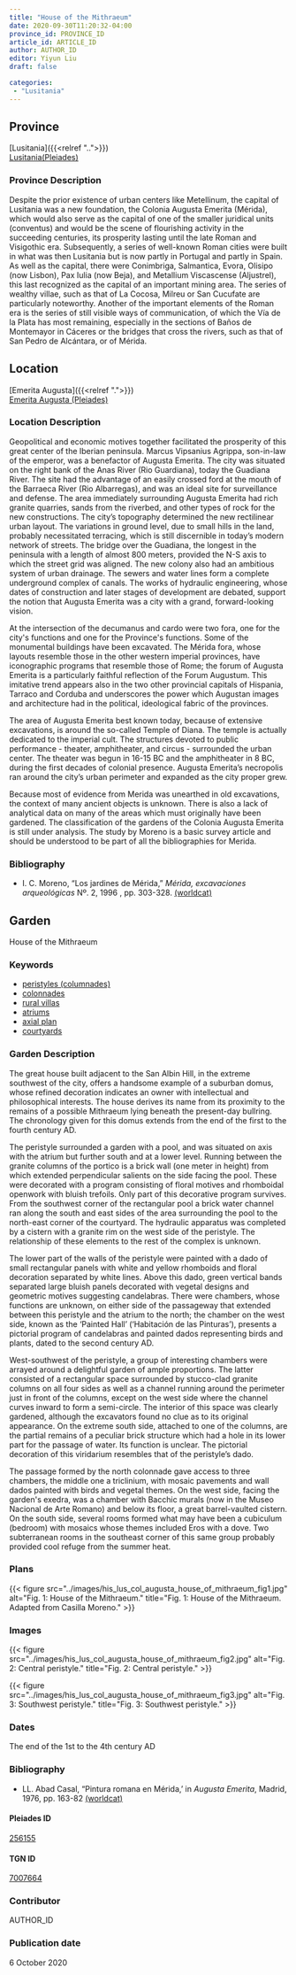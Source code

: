 ```yaml
---
title: "House of the Mithraeum"
date: 2020-09-30T11:20:32-04:00
province_id: PROVINCE_ID
article_id: ARTICLE_ID
author: AUTHOR_ID
editor: Yiyun Liu
draft: false

categories:
 - "Lusitania"
---
```


## Province

[Lusitania]({{<relref "..">}})  
[Lusitania(Pleiades)](https://pleiades.stoa.org/places/1101)

### Province Description
Despite the prior existence of urban centers like Metellinum, the capital of Lusitania was a new foundation, the Colonia Augusta Emerita (Mérida), which would also serve as the capital of one of the smaller juridical units (conventus) and would be the scene of flourishing activity in the succeeding centuries, its prosperity lasting until the late Roman and Visigothic era.  Subsequently, a series of well-known Roman cities were built in what was then Lusitania but is now partly in Portugal and partly in Spain. As well as the capital, there were Conimbriga, Salmantica, Evora, Olisipo (now Lisbon), Pax Iulia (now Beja), and Metallium Viscascense (Aljustrel), this last recognized as the capital of an important mining area. The series of wealthy villae, such as that of La Cocosa, Milreu or San Cucufate are particularly noteworthy.  Another of the important elements of the Roman era is the series of still visible ways of communication, of which the Vía de la Plata has most remaining, especially in the sections of Baños de Montemayor in Cáceres or the bridges that cross the rivers, such as that of San Pedro de Alcántara, or of Mérida.


## Location

[Emerita Augusta]({{<relref ".">}}) \
[Emerita Augusta (Pleiades)](https://pleiades.stoa.org/places/256155)

### Location Description
Geopolitical and economic motives together facilitated the prosperity of this great center of the Iberian peninsula. Marcus Vipsanius Agrippa, son-in-law of the emperor, was a benefactor of Augusta Emerita. The city was situated on the right bank of the Anas River (Rio Guardiana), today the Guadiana River. The site had the advantage of an easily crossed ford at the mouth of the Barraeca River (Rio Albarregas), and was an ideal site for surveillance and defense.  The area immediately surrounding Augusta Emerita had rich granite quarries, sands from the riverbed, and other types of rock for the new constructions.  The city’s topography determined the new rectilinear urban layout.  The variations in ground level, due to small hills in the land, probably necessitated terracing, which is still discernible in today’s modern network of streets. The bridge over the Guadiana, the longest in the peninsula with a length of almost 800 meters, provided the N-S axis to which the street grid was aligned. The new colony also had an ambitious system of urban drainage. The sewers and water lines form a complete underground complex of canals. The works of hydraulic engineering, whose dates of construction and later stages of development are debated, support the notion that Augusta Emerita was a city with a grand, forward-looking vision.

At the intersection of the decumanus and cardo were two fora, one for the city's functions and one for the Province's functions. Some of the monumental buildings have been excavated. The Mérida fora, whose layouts resemble those in the other western imperial provinces, have iconographic programs that resemble those of Rome; the forum of Augusta Emerita is a particularly faithful reflection of the Forum Augustum. This imitative trend appears also in the two other provincial capitals of Hispania, Tarraco and Corduba and underscores the power which Augustan images and architecture had in the political, ideological fabric of the provinces.

The area of Augusta Emerita best known today, because of extensive excavations, is around the so-called Temple of Diana. The temple is actually dedicated to the imperial cult. The structures devoted to public performance - theater, amphitheater, and circus - surrounded the urban center. The theater was begun in 16-15 BC and the amphitheater in 8 BC, during the first decades of colonial presence. Augusta Emerita’s necropolis ran around the city’s urban perimeter and expanded as the city proper grew.

Because most of evidence from Merida was unearthed in old excavations, the context of many ancient objects is unknown. There is also a lack of analytical data on many of the areas which must originally have been gardened. The classification of the gardens of the Colonia Augusta Emerita is still under analysis. The study by Moreno is a basic survey article and should be understood to be part of all the bibliographies for Merida.


### Bibliography
- I. C. Moreno, “Los jardines de Mérida,” *Mérida, excavaciones arqueológicas* Nº. 2, 1996 , pp. 303-328. [(worldcat)](http://www.worldcat.org/oclc/225047612)

<!--### Location Description-->

<!-- LEAVE THIS BLANK FOR NOW -->

<!--## Sublocation-->

<!--
[AREA WITHIN LOCATION, LIKE “PALATINE HILL”](GEOREFERENCE LINK)
A sublocation is any area larger than an individual garden, but located within a location. I would always try to include a link to a controlled vocabulary here if possible. This ID may well be different from the Garden ID, e.g., Pompeii versus a Garden in one of the houses which has its own Pleiades ID.
-->

<!--### Sublocation Description-->

<!-- DESCRIPTION -->

## Garden

House of the Mithraeum

### Keywords

- [peristyles (columnades)](http://vocab.getty.edu/page/aat/300004029)
- [colonnades](http://vocab.getty.edu/page/aat/300002613)
- [rural villas](#)
- [atriums](http://vocab.getty.edu/page/aat/300004097)
- [axial plan](http://vocab.getty.edu/page/aat/300121971)
- [courtyards](http://vocab.getty.edu/page/aat/300004095)

### Garden Description

The great house built adjacent to the San Albin Hill, in the extreme southwest of the city, offers a handsome example of a suburban domus, whose refined decoration indicates an owner with intellectual and philosophical interests. The house derives its name from its proximity to the remains of a possible Mithraeum lying beneath the present-day bullring. The chronology given for this domus extends from the end of the first to the fourth century AD.

The peristyle surrounded a garden with a pool, and was situated on axis with the atrium but further south and at a lower level. Running between the granite columns of the portico is a brick wall (one meter in height) from which extended perpendicular salients on the side facing the pool. These were decorated with a program consisting of floral motives and rhomboidal openwork with bluish trefoils. Only part of this decorative program survives. From the southwest corner of the rectangular pool a brick water channel ran along the south and east sides of the area surrounding the pool to the north-east corner of the courtyard. The hydraulic apparatus was completed by a cistern with a granite rim on the west side of the peristyle. The relationship of these elements to the rest of the complex is unknown.

The lower part of the walls of the peristyle were painted with a dado of small rectangular panels with white and yellow rhomboids and floral decoration separated by white lines. Above this dado, green vertical bands separated large bluish panels decorated with vegetal designs and geometric motives suggesting candelabras. There were chambers, whose functions are unknown, on either side of the passageway that extended between this peristyle and the atrium to the north; the chamber on the west side, known as the ‘Painted Hall’ (‘Habitación de las Pinturas’), presents a pictorial program of candelabras and painted dados representing birds and plants, dated to the second century AD.

West-southwest of the peristyle, a group of interesting chambers were arrayed around a delightful garden of ample proportions. The latter consisted of a rectangular space surrounded by stucco-clad granite columns on all four sides as well as a channel running around the perimeter just in front of the columns, except on the west side where the channel curves inward to form a semi-circle. The interior of this space was clearly gardened, although the excavators found no clue as to its original appearance. On the extreme south side, attached to one of the columns, are the partial remains of a peculiar brick structure which had a hole in its lower part for the passage of water. Its function is unclear. The pictorial decoration of this viridarium resembles that of the peristyle’s dado.

The passage formed by the north colonnade gave access to three chambers, the middle one a triclinium, with mosaic pavements and wall dados painted with birds and vegetal themes. On the west side, facing the garden's exedra, was a chamber with Bacchic murals (now in the Museo Nacional de Arte Romano) and below its floor, a great barrel-vaulted cistern. On the south side, several rooms formed what may have been a cubiculum (bedroom) with mosaics whose themes included Eros with a dove. Two subterranean rooms in the southeast corner of this same group probably provided cool refuge from the summer heat.

<!--
{{< figure src="IMG_URL" alt="ALT_TEXT" title="CAPTION" >}}
-->

### Plans

{{< figure src="../images/his_lus_col_augusta_house_of_mithraeum_fig1.jpg" alt="Fig. 1: House of the Mithraeum." title="Fig. 1: House of the Mithraeum. Adapted from Casilla Moreno." >}}

### Images

{{< figure src="../images/his_lus_col_augusta_house_of_mithraeum_fig2.jpg" alt="Fig. 2: Central peristyle." title="Fig. 2: Central peristyle." >}}

{{< figure src="../images/his_lus_col_augusta_house_of_mithraeum_fig3.jpg" alt="Fig. 3: Southwest peristyle." title="Fig. 3: Southwest peristyle." >}}

### Dates

The end of the 1st to the 4th century AD

### Bibliography

*   LL. Abad Casal, “Pintura romana en Mérida,’ in *Augusta Emerita*, Madrid, 1976, pp. 163-82 [(worldcat)](http://www.worldcat.org/oclc/180625207)

<!--#### Periodo ID-->

<!-- [PERIODO_ID](https://pleiades.stoa.org/places/PLEIADES_ID) -->

#### Pleiades ID

[256155](https://pleiades.stoa.org/places/256155)

#### TGN ID

[7007664](http://vocab.getty.edu/page/tgn/7007664)

### Contributor

AUTHOR_ID

### Publication date

6 October 2020

<!--### Related articles-->

<!-- Links to other related articles. Leave blank for now -->
